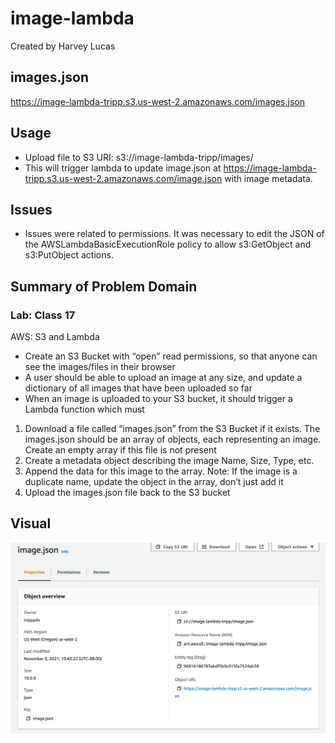 # image-lambda

Created by Harvey Lucas

## images.json

https://image-lambda-tripp.s3.us-west-2.amazonaws.com/images.json

## Usage

- Upload file to S3 URI: s3://image-lambda-tripp/images/
- This will trigger lambda to update image.json at https://image-lambda-tripp.s3.us-west-2.amazonaws.com/image.json with image metadata.

## Issues

- Issues were related to permissions. It was necessary to edit the JSON of the AWSLambdaBasicExecutionRole policy to allow s3:GetObject and s3:PutObject actions.

## Summary of Problem Domain

### Lab: Class 17

AWS: S3 and Lambda

- Create an S3 Bucket with “open” read permissions, so that anyone can see the images/files in their browser
- A user should be able to upload an image at any size, and update a dictionary of all images that have been uploaded so far
- When an image is uploaded to your S3 bucket, it should trigger a Lambda function which must

1. Download a file called “images.json” from the S3 Bucket if it exists. The images.json should be an array of objects, each representing an image. Create an empty array if this file is not present
2. Create a metadata object describing the image Name, Size, Type, etc.
3. Append the data for this image to the array. Note: If the image is a duplicate name, update the object in the array, don’t just add it
4. Upload the images.json file back to the S3 bucket

## Visual

![Lamda](./lambda.png)
